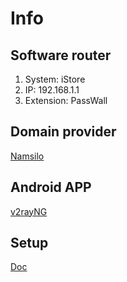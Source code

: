 # Info
## Software router
1. System: iStore
2. IP: 192.168.1.1
3. Extension: PassWall

## Domain provider
[Namsilo](https://www.namesilo.com/domain/search-domains)

## Android APP
[v2rayNG](https://github.com/2dust/v2rayNG)

## Setup
[Doc](https://github.com/233boy/v2ray)
